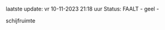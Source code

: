 laatste update: 
vr 10-11-2023 21:18   uur 
Status: FAALT - geel - 
<div class="service Y">schijfruimte</div>